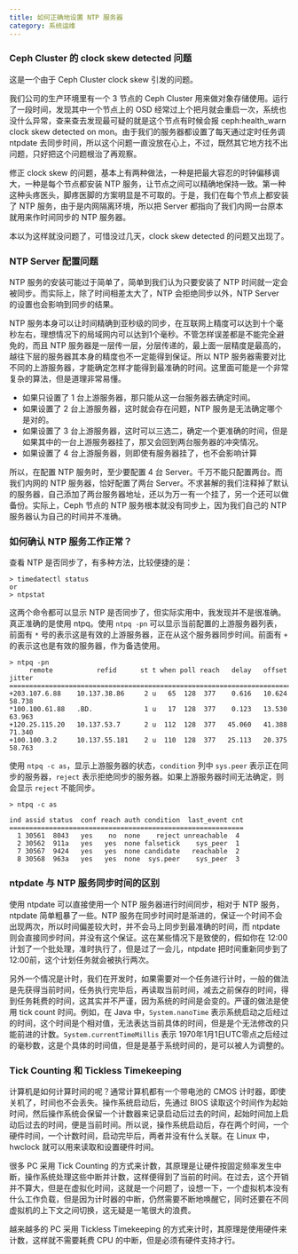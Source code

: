 ```yaml
---
title: 如何正确地设置 NTP 服务器
category: 系统运维
---
```


### Ceph Cluster 的 clock skew detected 问题

这是一个由于 Ceph Cluster clock skew 引发的问题。

我们公司的生产环境里有一个 3 节点的 Ceph Cluster 用来做对象存储使用。运行了一段时间，发现其中一个节点上的 OSD 经常过上个把月就会重启一次，系统也没什么异常，查来查去发现最可疑的就是这个节点有时候会报 ceph:health_warn clock skew detected on mon。由于我们的服务器都设置了每天通过定时任务调 ntpdate 去同步时间，所以这个问题一直没放在心上，不过，既然其它地方找不出问题，只好把这个问题根治了再观察。

修正 clock skew 的问题，基本上有两种做法，一种是把最大容忍的时钟偏移调大，一种是每个节点都安装 NTP 服务，让节点之间可以精确地保持一致。第一种这种头疼医头，脚疼医脚的方案明显是不可取的。于是，我们在每个节点上都安装了 NTP 服务，由于是内网隔离环境，所以把 Server 都指向了我们内网一台原本就用来作时间同步的 NTP 服务器。

本以为这样就没问题了，可惜没过几天，clock skew detected 的问题又出现了。

### NTP Server 配置问题

NTP 服务的安装可能过于简单了，简单到我们认为只要安装了 NTP 时间就一定会被同步。而实际上，除了时间相差太大了，NTP 会拒绝同步以外，NTP Server 的设置也会影响到同步的结果。

NTP 服务本身可以让时间精确到亚秒级的同步，在互联网上精度可以达到十个毫秒左右，理想情况下的局域网内可以达到1个毫秒。不管怎样误差都是不能完全避免的，而且 NTP 服务器是一层传一层，分层传递的，最上面一层精度是最高的，越往下层的服务器其本身的精度也不一定能得到保证。所以 NTP 服务器需要对比不同的上游服务器，才能确定怎样才能得到最准确的时间。这里面可能是一个非常复杂的算法，但是道理非常易懂。

* 如果只设置了 1 台上游服务器，那只能从这一台服务器去确定时间。
* 如果设置了 2 台上游服务器，这时就会存在问题，NTP 服务是无法确定哪个是对的。
* 如果设置了 3 台上游服务器，这时可以三选二，确定一个更准确的时间，但是如果其中的一台上游服务器挂了，那又会回到两台服务器的冲突情况。
* 如果设置了 4 台上游服务器，则即使有服务器挂了，也不会影响计算

所以，在配置 NTP 服务时，至少要配置 4 台 Server。千万不能只配置两台。而我们内网的 NTP 服务器，恰好配置了两台 Server。不求甚解的我们注释掉了默认的服务器，自己添加了两台服务器地址，还以为万一有一个挂了，另一个还可以做备份。实际上，Ceph 节点的 NTP 服务根本就没有同步上，因为我们自己的 NTP 服务器认为自己的时间并不准确。

### 如何确认 NTP 服务工作正常？
查看 NTP 是否同步了，有多种方法，比较便捷的是：
```
> timedatectl status
or
> ntpstat
```
这两个命令都可以显示 NTP 是否同步了，但实际实用中，我发现并不是很准确。真正准确的是使用 ntpq。使用 `ntpq -pn` 可以显示当前配置的上游服务器列表，前面有 `*` 号的表示这是有效的上游服务器，正在从这个服务器同步时间。前面有 `+` 的表示这也是有效的服务器，作为备选使用。
```
> ntpq -pn
     remote           refid      st t when poll reach   delay   offset  jitter
==============================================================================
+203.107.6.88    10.137.38.86     2 u   65  128  377    0.616   10.624  58.738
*100.100.61.88   .BD.             1 u   17  128  377    0.123   13.530  63.963
+120.25.115.20   10.137.53.7      2 u  112  128  377   45.060   41.388  71.340
+100.100.3.2     10.137.55.181    2 u  110  128  377   25.113   20.375  58.763
```
使用 `ntpq -c as`，显示上游服务器的状态，`condition` 列中 `sys.peer` 表示正在同步的服务器，`reject` 表示拒绝同步的服务器。如果上游服务器时间无法确定，则会显示 `reject` 不能同步。
```
> ntpq -c as

ind assid status  conf reach auth condition  last_event cnt
===========================================================
  1 30561  8043   yes    no  none    reject unreachable  4
  2 30562  911a   yes   yes  none falsetick    sys_peer  1
  7 30567  9424   yes   yes  none candidate   reachable  2
  8 30568  963a   yes   yes  none  sys.peer    sys_peer  3
```
### ntpdate 与 NTP 服务同步时间的区别

使用 ntpdate 可以直接使用一个 NTP 服务器进行时间同步，相对于 NTP 服务，ntpdate 简单粗暴了一些。NTP 服务在同步时间时是渐进的，保证一个时间不会出现两次，所以时间偏差较大时，并不会马上同步到最准确的时间，而 ntpdate 则会直接同步时间，并没有这个保证。这在某些情况下是致使的，假如你在 12:00 计划了一个批处理，准时执行了，但是过了一会儿，ntpdate 把时间重新同步到了12:00前，这个计划任务就会被执行两次。

另外一个情况是计时，我们在开发时，如果需要对一个任务进行计时，一般的做法是先获得当前时间，任务执行完毕后，再读取当前时间，减去之前保存的时间，得到任务耗费的时间，这其实并不严谨，因为系统的时间是会变的。严谨的做法是使用 tick count 时间。例如，在 Java 中，`System.nanoTime` 表示系统启动之后经过的时间，这个时间是个相对值，无法表达当前具体的时间，但是是个无法修改的只能前进的计数。`System.currentTimeMillis` 表示 1970年1月1日UTC零点之后经过的毫秒数，这是个具体的时间值，但是是基于系统时间的，是可以被人为调整的。

### Tick Counting 和 Tickless Timekeeping

计算机是如何计算时间的呢？通常计算机都有一个带电池的 CMOS 计时器，即使关机了，时间也不会丢失。操作系统启动后，先通过 BIOS 读取这个时间作为起始时间，然后操作系统会保留一个计数器来记录启动后过去的时间，起始时间加上启动后过去的时间，便是当前时间。所以说，操作系统启动后，存在两个时间，一个硬件时间，一个计数时间，启动完毕后，两者并没有什么关联。在 Linux 中，hwclock 就可以用来读取和设置硬件时间。

很多 PC 采用 Tick Counting 的方式来计数，其原理是让硬件按固定频率发生中断，操作系统处理这些中断并计数，这样便得到了当前的时间。在过去，这个开销并不算大，但是在虚拟化时间，这就是一个问题了，设想一下，一个虚拟机本没有什么工作负载，但是因为计时器的中断，仍然需要不断地唤醒它，同时还要在不同虚拟机的上下文之间切换，这无疑是一笔很大的浪费。

越来越多的 PC 采用 Tickless Timekeeping 的方式来计时，其原理是使用硬件来计数，这样就不需要耗费 CPU 的中断，但是必须有硬件支持才行。